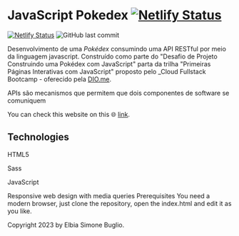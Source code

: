 
# JavaScript Pokedex [![Netlify Status](https://api.netlify.com/api/v1/badges/1d25827f-112b-48e7-a333-bf00a660f0fa/deploy-status)](https://app.netlify.com/sites/jspokedex-pokeapi/deploys)

[![Netlify Status](https://api.netlify.com/api/v1/badges/1d25827f-112b-48e7-a333-bf00a660f0fa/deploy-status)](https://app.netlify.com/sites/jspokedex-pokeapi/deploys)
![GitHub last commit](https://img.shields.io/github/last-commit/alexcamargos/JavaScript-Pokedex?style=for-the-badge)

Desenvolvimento de uma _Pokédex_ consumindo uma API RESTful por meio da linguagem javascript. Construído como parte do "Desafio de Projeto Construindo uma Pokédex com JavaScript" parta da trilha "Primeiras Páginas Interativas com JavaScript" proposto pelo _Cloud Fullstack Bootcamp - oferecido pela [DIO.me](https://www.dio.me).

APIs são mecanismos que permitem que dois componentes de software se comuniquem

You can check this website on this :globe_with_meridians: [link](https://jspokedex-pokeapi.netlify.app).


## Technologies

HTML5

Sass

JavaScript

Responsive web design with media queries
Prerequisites
You need a modern browser, just clone the repository, open the index.html and edit it as you like.





Copyright 2023 by Elbia Simone Buglio.
